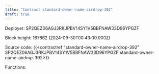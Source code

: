 ```yaml
---
title: "Contract standard-owner-name-airdrop-392"
draft: true
---
```

Deployer: SP2QEZ06AGJ3RKJPBV14SY1V5BBFNAW33D96YPGZF


 



Block height: 167862 (2024-09-30T00:43:00.000Z)

Source code: {{<contractref "standard-owner-name-airdrop-392" SP2QEZ06AGJ3RKJPBV14SY1V5BBFNAW33D96YPGZF standard-owner-name-airdrop-392>}}

Functions:


